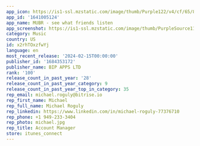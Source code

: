 ```yaml
---
app_icon: https://is1-ssl.mzstatic.com/image/thumb/Purple122/v4/cf/65/83/cf6583a1-240d-3cc3-7f04-5e8d91749eed/AppIcon-0-0-1x_U007emarketing-0-7-0-85-220.png/1024x1024bb.png
app_id: '1641005124'
app_name: MUBR - see what friends listen
app_screenshot: https://is1-ssl.mzstatic.com/image/thumb/PurpleSource116/v4/e4/bd/9a/e4bd9a35-5027-a073-013e-b80d3e131f58/39c3e2d4-f2ee-4ab5-a2cf-efcee69e36b5_Frame_108.jpg/1242x2688bb.png
category: Music
country: US
id: x2rhTOxzfwYj
language: en
most_recent_release: '2024-02-15T00:00:00'
publisher_id: '1684353172'
publisher_name: BIP APPS LTD
rank: '100'
release_count_in_past_year: '28'
release_count_in_past_year_category: 9
release_count_in_past_year_top_in_category: 35
rep_email: michael.roguly@bitrise.io
rep_first_name: Michael
rep_full_name: Michael Roguly
rep_linkedin: https://www.linkedin.com/in/michael-roguly-77376710
rep_phone: +1 949-233-3404
rep_photo: michael.jpg
rep_title: Account Manager
store: itunes_connect
---
```


